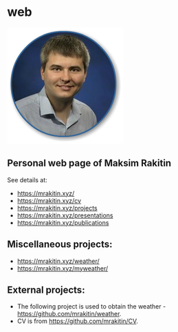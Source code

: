 # web
![Maksim Rakitin's photo](/static/img/photo.jpg)

## Personal web page of Maksim Rakitin
See details at:
- https://mrakitin.xyz/
- https://mrakitin.xyz/cv
- https://mrakitin.xyz/projects
- https://mrakitin.xyz/presentations
- https://mrakitin.xyz/publications

## Miscellaneous projects:
- https://mrakitin.xyz/weather/
- https://mrakitin.xyz/myweather/

## External projects:
- The following project is used to obtain the weather - https://github.com/mrakitin/weather.
- CV is from https://github.com/mrakitin/CV.
